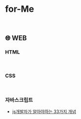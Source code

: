 # for-Me

<br />

## 🌐 WEB

### HTML

<br />

### CSS

<br />

### 자바스크립트

- [js개발자가 알아야하는 33가지 개념](https://github.com/yjs03057/33-js-concepts)
